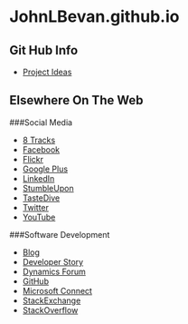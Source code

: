 # JohnLBevan.github.io

## Git Hub Info

* [Project Ideas](/ProjectIdeas/index.md)

## Elsewhere On The Web

###Social Media

* [8 Tracks](https://8tracks.com/johnlbevan)
* [Facebook](https://www.facebook.com/johnlbevan)
* [Flickr](https://www.flickr.com/people/johnlbevan/)
* [Google Plus](https://plus.google.com/+JohnBevan)
* [LinkedIn](https://www.linkedin.com/in/johnlbevan/)
* [StumbleUpon](http://www.stumbleupon.com/stumbler/johnlbevan/)
* [TasteDive](https://tastedive.com/JohnLBevan)
* [Twitter](https://twitter.com/JohnLBevan)
* [YouTube](https://www.youtube.com/user/JohnLBevan)

###Software Development

* [Blog](http://developer42.wordpress.org)
* [Developer Story](https://stackoverflow.com/users/story/361842)
* [Dynamics Forum](https://community.dynamics.com/members/john-bevan)
* [GitHub](http://github.com/JohnLBevan/)
* [Microsoft Connect](http://connect.microsoft.com/VisualStudio/SearchResults.aspx?UserHandle=JohnLBevan)
* [StackExchange](https://stackexchange.com/users/149392/johnlbevan)
* [StackOverflow](https://stackoverflow.com/users/361842/johnlbevan)
